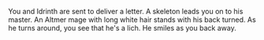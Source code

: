 You and Idrinth are sent to deliver a letter. A skeleton leads you on to his master. An Altmer mage with long white hair stands with his back turned. As he turns around, you see that he's a lich. He smiles as you back away.
